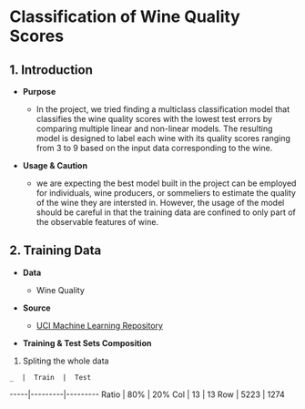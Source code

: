 # Classification of Wine Quality Scores

## 1. Introduction

   * **Purpose**
 
     - In the project, we tried finding a multiclass classification model that classifies the wine quality scores with the lowest test errors by comparing multiple linear and non-linear models. The resulting model is designed to label each wine with its quality scores ranging from 3 to 9 based on the input data corresponding to the wine.

   * **Usage & Caution** 
  
     - we are expecting the best model built in the project can be employed for individuals, wine producers, or sommeliers to estimate the quality of the wine they are intersted in. However, the usage of the model should be careful in that the training data are confined to only part of the observable features of wine.

## 2. Training Data

  * **Data**
    
    - Wine Quality

  * **Source** 
    
    - [UCI Machine Learning Repository](https://archive.ics.uci.edu/ml/datasets/Wine+Quality)

  * **Training & Test Sets Composition**
  
  1. Spliting the whole data

    _  |  Train  |  Test 
  -----|---------|---------
  Ratio | 80% | 20%
   Col | 13 | 13
   Row | 5223 | 1274
  



  
















